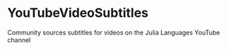 # YouTubeVideoSubtitles
Community sources subtitles for videos on the Julia Languages YouTube channel

